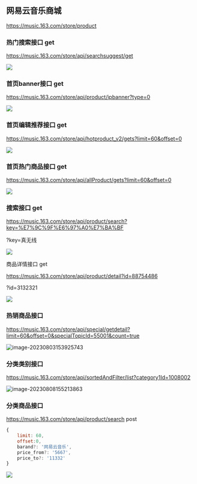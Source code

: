 ## 网易云音乐商城

https://music.163.com/store/product

### 热门搜索接口 get

https://music.163.com/store/api/searchsuggest/get

![](https://img.simimi.cn/img/posts/202308031527599.png)

### 首页banner接口 get

https://music.163.com/store/api/product/ipbanner?type=0

![](https://img.simimi.cn/img/posts/202308031529275.png)

### 首页编辑推荐接口 get

https://music.163.com/store/api/hotproduct_v2/gets?limit=60&offset=0

![](https://img.simimi.cn/img/posts/202308031529044.png)

### 首页热门商品接口 get

https://music.163.com/store/api/allProduct/gets?limit=60&offset=0

![](https://img.simimi.cn/img/posts/202308031530531.png)

### 搜索接口 get

https://music.163.com/store/api/product/search?key=%E7%9C%9F%E6%97%A0%E7%BA%BF

?key=真无线

![](https://img.simimi.cn/img/posts/202308031533117.png)

商品详情接口 get

https://music.163.com/store/api/product/detail?id=88754486

?id=3132321

![](https://img.simimi.cn/img/posts/202308031533934.png)

### 热销商品接口

https://music.163.com/store/api/special/getdetail?limit=60&offset=0&specialTopicId=55001&count=true

![image-20230803153925743](C:\Users\h\AppData\Roaming\Typora\typora-user-images\image-20230803153925743.png)

### 分类类别接口

https://music.163.com/store/api/sortedAndFilter/list?category1Id=1008002

![image-20230808155213863](C:\Users\h\AppData\Roaming\Typora\typora-user-images\image-20230808155213863.png)

### 分类商品接口

https://music.163.com/store/api/product/search post

```js
{
	limit: 60,
	offset:0,
	barand?: '网易云音乐',
	price_from?: '5667',
	price_to?: '11332'
}
```

![](https://img.simimi.cn/img/posts/202308081555439.png)
